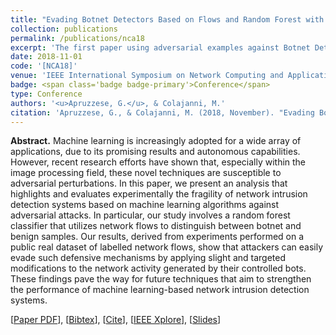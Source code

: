 ```yaml
---
title: "Evading Botnet Detectors Based on Flows and Random Forest with Adversarial Samples"
collection: publications
permalink: /publications/nca18
excerpt: 'The first paper using adversarial examples against Botnet Detectors (yes, the title has a typo).'
date: 2018-11-01
code: '[NCA18]'
venue: 'IEEE International Symposium on Network Computing and Applications [BEST STUDENT PAPER AWARD]'
badge: <span class='badge badge-primary'>Conference</span>
type: Conference
authors: '<u>Apruzzese, G.</u>, & Colajanni, M.'
citation: 'Apruzzese, G., & Colajanni, M. (2018, November). "Evading Botnet Detectors Based on Flows and Random Forest with Adversarial Samples." In <i>2018 IEEE 17th International Symposium on Network Computing and Applications (NCA)</i> [BEST STUDENT PAPER AWARD] (pp. 1-8). IEEE.'
---
```

<b>Abstract.</b> Machine learning is increasingly adopted for a wide array of applications, due to its promising results and autonomous capabilities. However, recent research efforts have shown that, especially within the image processing field, these novel techniques are susceptible to adversarial perturbations. In this paper, we present an analysis that highlights and evaluates experimentally the fragility of network intrusion detection systems based on machine learning algorithms against adversarial attacks. In particular, our study involves a random forest classifier that utilizes network flows to distinguish between botnet and benign samples. Our results, derived from experiments performed on a public real dataset of labelled network flows, show that attackers can easily evade such defensive mechanisms by applying slight and targeted modifications to the network activity generated by their controlled bots. These findings pave the way for future techniques that aim to strengthen the performance of machine learning-based network intrusion detection systems.

[[Paper PDF](https://gioapru.github.io/files/papers/nca18/nca18.pdf)], [[Bibtex](https://gioapru.github.io/files/papers/nca18/nca18.bib)], [[Cite](https://gioapru.github.io/files/papers/nca18/nca18_cite.html)], [[IEEE Xplore](https://ieeexplore.ieee.org/abstract/document/8548327)], [[Slides](https://gioapru.github.io/files/papers/nca18/nca18_slides.pdf)]